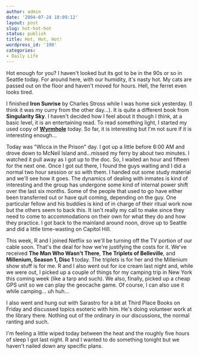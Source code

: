 ```yaml
---
author: admin
date: '2004-07-24 18:09:12'
layout: post
slug: hot-hot-hot
status: publish
title: Hot, Hot, Hot!
wordpress_id: '190'
categories:
- Daily Life
---
```

<p>Hot enough for you? I haven&#39;t looked but its got to be in the 90s or so in Seattle today. For around here, with our humidity, it&#39;s nasty hot. My cats are passed out on the floor and haven&#39;t moved for hours. Hell, the ferret even looks tired.</p><p>I finished <b>Iron Sunrise</b> by Charles Stross while I was home sick yesterday. (I think it was my curry from the other day...). It is quite a different book from <b>Singularity Sky</b>. I haven&#39;t decided how I feel about it though I think, at a basic level, it is an entertaining read. To read something light, I started my used copy of <b><a href="http://www.amazon.com/exec/obidos/tg/detail/-/0451459490/">Wyrmhole</a></b> today. So far, it is interesting but I&#39;m not sure if it is interesting enough...</p><p>Today was &quot;Wicca in the Prison&quot; day. I got up a little before 6:00 AM and 
drove down to McNeil Island and...missed my ferry by about two minutes. I watched it pull away as I got up to the doc. So, I waited an hour and fifteen for the next one. Once I got out there, I found the guys waiting and I did a normal two hour session or so with them. I handed out some study material and we&#39;ll see how it goes. The dynamics of dealing with inmates is kind of interesting and the group has undergone some kind of internal power shift over the last six months. Some of the people that used to go have either been transferred out or have quit coming, depending on the guy. One particular fellow and his buddies is kind of in charge of their ritual work now but the others seem to back this. It isn&#39;t really my call to make since they need to come to accommodations on their own for what they do and how they practice. I got back to the mainland around noon, drove up to Seattle and did a little time-wasting on Capitol Hill. </p><p>This week, R and I joined Netflix so we&#39;ll be turning off the TV portion of 
our cable soon. That&#39;s the deal for how we&#39;re justifying the costs for it. We&#39;ve received <b>The Man Who Wasn&#39;t There</b>, <b>The Triplets of Belleville</b>, and <b>Millenium, Season 1, Disc 1</b> today. The triplets is for her and the Millenium show stuff is for me. R and I also went out for ice cream last night and, while we were out, I picked up a couple of things for my camping trip in New York this coming week (like a tarp and such). We also, finally, picked up a cheap GPS unit so we can play the geocache game. Of course, I can also use it while camping... uh huh...</p><p>I also went and hung out with Sarastro for a bit at Third Place Books on Friday and discussed topics esoteric with him. He&#39;s doing volunteer work at the library there. Nothing out of the ordinary in our discussions, the normal ranting and such.</p><p>I&#39;m feeling a little wiped today between the heat and the roughly five hours of sleep I got last night. R and I wanted to do something tonight but we haven&#39;t nailed down any specific plans.</p>
